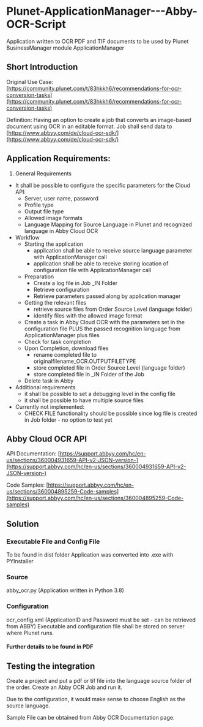 # Plunet-ApplicationManager---Abby-OCR-Script
Application written to OCR PDF and TIF documents to be used by Plunet BusinessManager module ApplicationManager

## Short Introduction

Original Use Case: [https://community.plunet.com/t/83hkkh6/recommendations-for-ocr-conversion-tasks](https://community.plunet.com/t/83hkkh6/recommendations-for-ocr-conversion-tasks)

Definition: Having an option to create a job that converts an image-based document using OCR in an editable format. Job shall send data to [https://www.abbyy.com/de/cloud-ocr-sdk/](https://www.abbyy.com/de/cloud-ocr-sdk/)

## Application Requirements:

  1. General Requirements

- It shall be possible to configure the specific parameters for the Cloud API:
  - Server, user name, password
  - Profile type
  - Output file type
  - Allowed image formats
  - Language Mapping for Source Language in  Plunet and recognized language in Abby Cloud OCR
- Workflow
  - Starting the application
    - application shall be able to receive source language parameter with ApplicationManager call
    - application shall be able to receive storing location of configuration file with ApplicationManager call
  - Preparation
    - Create a log file in Job \_IN Folder
    - Retrieve configuration
    - Retrieve parameters passed along by application manager
  - Getting the relevant files
    - retrieve source files from Order Source Level (language folder)
    - identify files with the allowed image format
  - Create a task in Abby Cloud OCR with the parameters set in the configuration file PLUS the passed recognition language from ApplicationManager plus files
  - Check for task completion
  - Upon Completion, download files
    - rename completed file to originalfilename\_OCR.OUTPUTFILETYPE
    - store completed file in Order Source Level (language folder)
    - store completed file in \_IN Folder of the Job
  - Delete task in Abby
- Additional requirements
  - it shall be possible to set a debugging level in the config file
  - it shall be possible to have multiple source files
- Currently not implemented:
  - CHECK FILE functionality should be possible since log file is created in Job folder - no option to test yet

## Abby Cloud OCR API

API Documentation: [https://support.abbyy.com/hc/en-us/sections/360004931659-API-v2-JSON-version-](https://support.abbyy.com/hc/en-us/sections/360004931659-API-v2-JSON-version-)

Code Samples: [https://support.abbyy.com/hc/en-us/sections/360004895259-Code-samples](https://support.abbyy.com/hc/en-us/sections/360004895259-Code-samples)


## Solution
### Executable File and Config File

To be found in dist folder
Application was converted into .exe with PYInstaller

### Source
abby_ocr.py (Application written in Python 3.8)

### Configuration
ocr_config.xml (ApplicationID and Password must be set - can be retrieved from ABBY)
Executable and configuration file shall be stored on server where Plunet runs.

#### Further details to be found in PDF


## Testing the integration

Create a project and put a pdf or tif file into the language source folder of the order. Create an Abby OCR Job and run it.

Due to the configuration, it would make sense to choose English as the source language.

Sample File can be obtained from Abby OCR Documentation page.
